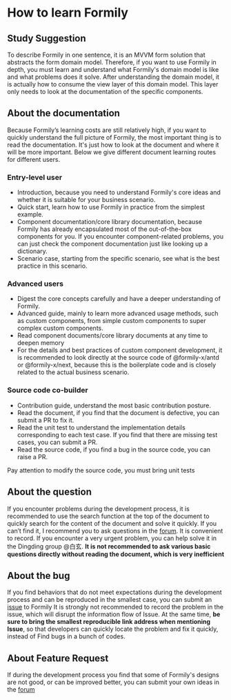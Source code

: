 # How to learn Formily

## Study Suggestion

To describe Formily in one sentence, it is an MVVM form solution that abstracts the form domain model. Therefore, if you want to use Formily in depth, you must learn and understand what Formily's domain model is like and what problems does it solve. After understanding the domain model, it is actually how to consume the view layer of this domain model. This layer only needs to look at the documentation of the specific components.

## About the documentation

Because Formily’s learning costs are still relatively high, if you want to quickly understand the full picture of Formily, the most important thing is to read the documentation. It's just how to look at the document and where it will be more important. Below we give different document learning routes for different users.

### Entry-level user

- Introduction, because you need to understand Formily's core ideas and whether it is suitable for your business scenario.
- Quick start, learn how to use Formily in practice from the simplest example.
- Component documentation/core library documentation, because Formily has already encapsulated most of the out-of-the-box components for you. If you encounter component-related problems, you can just check the component documentation just like looking up a dictionary.
- Scenario case, starting from the specific scenario, see what is the best practice in this scenario.

### Advanced users

- Digest the core concepts carefully and have a deeper understanding of Formily.
- Advanced guide, mainly to learn more advanced usage methods, such as custom components, from simple custom components to super complex custom components.
- Read component documents/core library documents at any time to deepen memory
- For the details and best practices of custom component development, it is recommended to look directly at the source code of @formily-x/antd or @formily-x/next, because this is the boilerplate code and is closely related to the actual business scenario.

### Source code co-builder

- Contribution guide, understand the most basic contribution posture.
- Read the document, if you find that the document is defective, you can submit a PR to fix it.
- Read the unit test to understand the implementation details corresponding to each test case. If you find that there are missing test cases, you can submit a PR.
- Read the source code, if you find a bug in the source code, you can raise a PR.

<Alert type="error">
Pay attention to modify the source code, you must bring unit tests
</Alert>

## About the question

If you encounter problems during the development process, it is recommended to use the search function at the top of the document to quickly search for the content of the document and solve it quickly. If you can’t find it, I recommend you to ask questions in the [forum](https://github.com/alibaba/formily/discussions). It is convenient to record. If you encounter a very urgent problem, you can help solve it in the Dingding group @白玄. **It is not recommended to ask various basic questions directly without reading the document, which is very inefficient**

## About the bug

If you find behaviors that do not meet expectations during the development process and can be reproduced in the smallest case, you can submit an [issue](https://github.com/alibaba/formily/issues) to Formily
It is strongly not recommended to record the problem in the issue, which will disrupt the information flow of Issue. At the same time, **be sure to bring the smallest reproducible link address when mentioning Issue**, so that developers can quickly locate the problem and fix it quickly, instead of Find bugs in a bunch of codes.

## About Feature Request

If during the development process you find that some of Formily's designs are not good, or can be improved better, you can submit your own ideas in the [forum](https://github.com/alibaba/formily/discussions)

